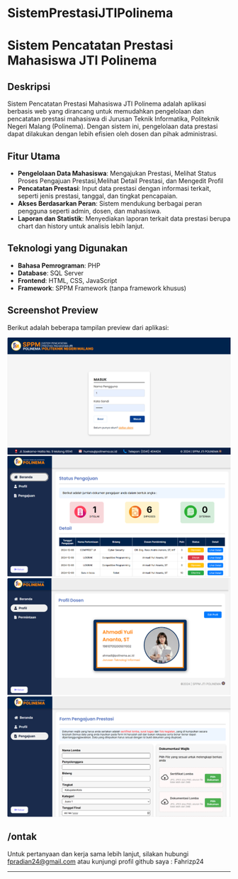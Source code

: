 # SistemPrestasiJTIPolinema
# Sistem Pencatatan Prestasi Mahasiswa JTI Polinema

## Deskripsi
Sistem Pencatatan Prestasi Mahasiswa JTI Polinema adalah aplikasi berbasis web yang dirancang untuk memudahkan pengelolaan dan pencatatan prestasi mahasiswa di Jurusan Teknik Informatika, Politeknik Negeri Malang (Polinema). Dengan sistem ini, pengelolaan data prestasi dapat dilakukan dengan lebih efisien oleh dosen dan pihak administrasi.

## Fitur Utama
- **Pengelolaan Data Mahasiswa**: Mengajukan Prestasi, Melihat Status Proses Pengajuan Prestasi,Melihat Detail Prestasi, dan Mengedit Profil
- **Pencatatan Prestasi**: Input data prestasi dengan informasi terkait, seperti jenis prestasi, tanggal, dan tingkat pencapaian.
- **Akses Berdasarkan Peran**: Sistem mendukung berbagai peran pengguna seperti admin, dosen, dan mahasiswa.
- **Laporan dan Statistik**: Menyediakan laporan terkait data prestasi berupa chart dan history untuk analisis lebih lanjut.
  
## Teknologi yang Digunakan
- **Bahasa Pemrograman**: PHP
- **Database**: SQL Server
- **Frontend**: HTML, CSS, JavaScript
- **Framework**: SPPM Framework (tanpa framework khusus)


## Screenshot Preview
Berikut adalah beberapa tampilan preview dari aplikasi:

![Preview 1](git/image/Login.png)
![Preview 2](git/image/Beranda.png)
![Preview 3](git/image/Profil.png)
![Preview 4](git/image/Pengajuan.png)
## /ontak
Untuk pertanyaan dan kerja sama lebih lanjut, silakan hubungi fpradian24@gmail.com atau kunjungi profil github saya : Fahrizp24

---


